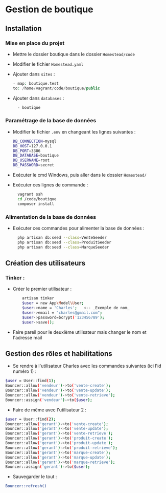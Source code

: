 # Gestion de boutique

## Installation

### Mise en place du projet

- Mettre le dossier boutique dans le dossier ``Homestead/code`` 
- Modifier le fichier ``Homestead.yaml``
- Ajouter dans ``sites`` :

    ```php
  - map: boutique.test
    to: /home/vagrant/code/boutique/public
    ```

- Ajouter dans ``databases`` :

    ```php
      - boutique
    ```

### Paramétrage de la base de données

- Modifier le fichier ``.env`` en changeant les lignes suivantes : 

    ```bash
    DB_CONNECTION=mysql
    DB_HOST=127.0.0.1
    DB_PORT=3306
    DB_DATABASE=boutique
    DB_USERNAME=root
    DB_PASSWORD=secret
    ```

- Exécuter le cmd Windows, puis aller dans le dossier ``Homestead/`` 
- Exécuter ces lignes de commande :

    ```bash
      vagrant ssh
      cd /code/boutique
      composer install
    ```

### Alimentation de la base de données

 - Exécuter ces commandes pour alimenter la base de données : 

    ```bash
      php artisan db:seed --class=VenteSeeder
      php artisan db:seed --class=ProduitSeeder
      php artisan db:seed --class=MarqueSeeder
    ```

  ## Création des utilisateurs

### Tinker : 

- Créer le premier utilisateur :

    ```bash
        artisan tinker
        $user = new App\Model\User;
        $user->name = 'Charles';   <-- _Exemple de nom_
        $user->email = "charles@gmail.com";
        $user->password=bcrypt('123456789');
        $user->save();
    ```

- Faire pareil pour le deuxième utilisateur mais changer le nom et l'adresse mail

## Gestion des rôles et habilitations

- Se rendre à l'utilisateur Charles avec les commandes suivantes (ici l'id numéro 1) :

```bash
$user = User::find(1);
Bouncer::allow('vendeur')->to('vente-create');
Bouncer::allow('vendeur')->to('vente-update');
Bouncer::allow('vendeur')->to('vente-retrieve');
Bouncer::assign('vendeur')->to($user);
```

- Faire de même avec l'utilisateur 2 :

```bash
$user = User::find(2);
Bouncer::allow('gerant')->to('vente-create');
Bouncer::allow('gerant')->to('vente-update');
Bouncer::allow('gerant')->to('vente-retrieve');
Bouncer::allow('gerant')->to('produit-create');
Bouncer::allow('gerant')->to('produit-update');
Bouncer::allow('gerant')->to('produit-retrieve');
Bouncer::allow('gerant')->to('marque-create');
Bouncer::allow('gerant')->to('marque-update');
Bouncer::allow('gerant')->to('marque-retrieve');
Bouncer::assign('gerant')->to($user);
```

- Sauvegarder le tout :

```bash
Bouncer::refresh()
```

 
    
